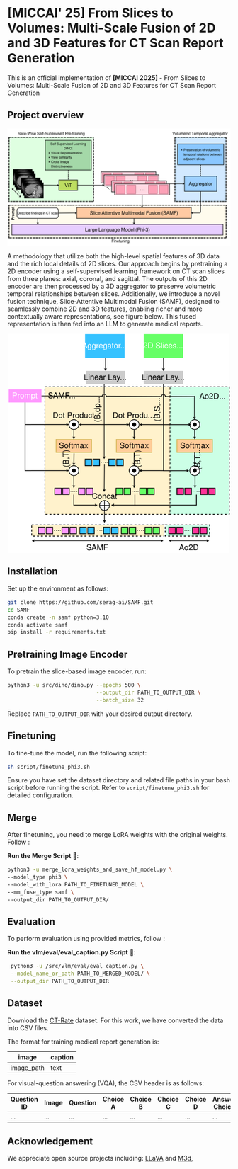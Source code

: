 # [MICCAI' 25] From Slices to Volumes: Multi-Scale Fusion of 2D and 3D Features for CT Scan Report Generation

This is an official implementation of **[MICCAI 2025]** - From Slices to Volumes: Multi-Scale Fusion of 2D and 3D Features for CT Scan Report Generation

## Project overview
 <p align="center">
  <img align="center" src="assets/intro.png" width="800px" alt="Architectural overview of the proposed medical report generation framework, incorporating slice-wise encoding, user prompts, and volumetric features through SAMF fusion methodology."/>
 </p>

A methodology that utilize both the high-level spatial features of 3D data and the rich local details of 2D slices. Our approach begins by pretraining a 2D encoder using a self-supervised learning framework on CT scan slices from three planes: axial, coronal, and sagittal. The outputs of this 2D encoder are then processed by a 3D aggregator to preserve volumetric temporal relationships between slices. Additionally, we introduce a novel fusion technique, Slice-Attentive Multimodal Fusion (SAMF), designed to seamlessly combine 2D and 3D features, enabling richer and more contextually aware representations, see figure below. This fused representation is then fed into an LLM to generate medical reports.

 <p align="center">
  <img align="center" src="assets/arch.svg" width="500px"/>
 </p>

## Installation

Set up the environment as follows:

```sh
git clone https://github.com/serag-ai/SAMF.git
cd SAMF
conda create -n samf python=3.10
conda activate samf
pip install -r requirements.txt
```

## Pretraining Image Encoder

To pretrain the slice-based image encoder, run:

```sh
python3 -u src/dino/dino.py --epochs 500 \
                            --output_dir PATH_TO_OUTPUT_DIR \
                            --batch_size 32
```

Replace `PATH_TO_OUTPUT_DIR` with your desired output directory.

## Finetuning

To fine-tune the model, run the following script:

```sh
sh script/finetune_phi3.sh
```

Ensure you have set the dataset directory and related file paths in your bash script before running the script. Refer to `script/finetune_phi3.sh` for detailed configuration.

## Merge

After finetuning, you need to merge LoRA weights with the original weights. Follow :

**Run the Merge Script** 🔄:
   ```sh
   python3 -u merge_lora_weights_and_save_hf_model.py \
   --model_type phi3 \
   --model_with_lora PATH_TO_FINETUNED_MODEL \
   --mm_fuse_type samf \
   --output_dir PATH_TO_OUTPUT_DIR/
   ```

## Evaluation

To perform evaluation using provided metrics, follow :

**Run the vlm/eval/eval_caption.py Script** 🔄:
   ```sh
    python3 -u /src/vlm/eval/eval_caption.py \
    --model_name_or_path PATH_TO_MERGED_MODEL/ \
    --output_dir PATH_TO_OUTPUT_DIR
   ```

## Dataset

Download the [CT-Rate](https://huggingface.co/datasets/ibrahimhamamci/CT-RATE) dataset. For this work, we have converted the data into CSV files.

The format for training medical report generation is:

| **image**   | **caption** |
|-------------|-------------|
| image_path  | text        |

For visual-question answering (VQA), the CSV header is as follows:

| **Question ID** | **Image** | **Question** | **Choice A** | **Choice B** | **Choice C** | **Choice D** | **Answer Choice** | **Answer** |
|-----------------|-----------|--------------|--------------|--------------|--------------|--------------|-------------------|------------|
| ...             | ...       | ...          | ...          | ...          | ...          | ...          | ...               | ...        |

## Acknowledgement
We appreciate open source projects including: 
[LLaVA](https://github.com/haotian-liu/LLaVA) and 
[M3d](https://github.com/BAAI-DCAI/M3D), 